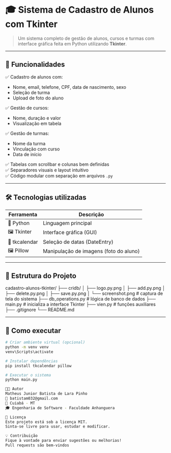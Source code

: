 # 🎓 Sistema de Cadastro de Alunos com Tkinter

> Um sistema completo de gestão de alunos, cursos e turmas com interface gráfica feita em Python utilizando **Tkinter**.

---

## 📌 Funcionalidades

✅ Cadastro de alunos com:
- Nome, email, telefone, CPF, data de nascimento, sexo  
- Seleção de turma  
- Upload de foto do aluno  

✅ Gestão de cursos:
- Nome, duração e valor  
- Visualização em tabela  

✅ Gestão de turmas:
- Nome da turma  
- Vinculação com curso  
- Data de início  

✅ Tabelas com scrollbar e colunas bem definidas  
✅ Separadores visuais e layout intuitivo  
✅ Código modular com separação em arquivos `.py`

---

## 🛠 Tecnologias utilizadas

| Ferramenta   | Descrição                                |
|--------------|--------------------------------------------|
| 🐍 Python     | Linguagem principal                        |
| 🖼 Tkinter    | Interface gráfica (GUI)                   |
| 📅 tkcalendar | Seleção de datas (DateEntry)             |
| 🖼 Pillow     | Manipulação de imagens (foto do aluno)    |

---

## 📂 Estrutura do Projeto

cadastro-alunos-tkinter/
├── cridb/
│ ├── logo.py.png
│ ├── add.py.png
│ ├── delete.py.png
│ ├── save.py.png
│ └── screenshot.png # captura de tela do sistema
├── db_operations.py # lógica de banco de dados
├── main.py # inicializa a interface Tkinter
├── vien.py # funções auxiliares
├── .gitignore
└── README.md


---

## 🚀 Como executar

```bash
# Criar ambiente virtual (opcional)
python -m venv venv
venv\Scripts\activate

# Instalar dependências
pip install tkcalendar pillow

# Executar o sistema
python main.py

👨‍💻 Autor
Matheus Junior Batista de Lara Pinho
📧 batistam032@gmail.com
📍 Cuiabá - MT
🎓 Engenharia de Software - Faculdade Anhanguera

📝 Licença
Este projeto está sob a licença MIT.
Sinta-se livre para usar, estudar e modificar.

💡 Contribuição
Fique à vontade para enviar sugestões ou melhorias!
Pull requests são bem-vindos
